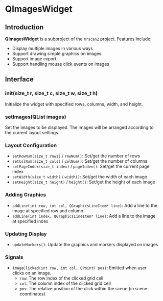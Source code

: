 # QImagesWidget
## Introduction

**QImagesWidget** is a subproject of the `mrscan2` project. Features include:

- Display multiple images in various ways
- Support drawing simple graphics on images
- Support image export
- Support handling mouse click events on images

## Interface

### init(size_t r, size_t c, size_t w, size_t h)

Initialize the widget with specified rows, columns, width, and height.

### setImages(QList<QImage> images)

Set the images to be displayed. The images will be arranged according to the current layout settings.

### Layout Configuration

- `setRowNum(size_t rows)` / `rowNum()`: Set/get the number of rows
- `setColNum(size_t cols)` / `colNum()`: Set/get the number of columns
- `setPageIndex(size_t index)` / `pageIndex()`: Set/get the current page index
- `setWidth(size_t width)` / `width()`: Set/get the width of each image 
- `setHeight(size_t height)` / `height()`: Set/get the height of each image

### Adding Graphics

- `addLine(int row, int col, QGraphicsLineItem* line)`: Add a line to the image at specified row and column
- `addLine(int index, QGraphicsLineItem* line)`: Add a line to the image at specified index

### Updating Display

- `updateMarkers()`: Update the graphics and markers displayed on images

### Signals

- `imageClicked(int row, int col, QPointF pos)`: Emitted when user clicks on an image. 
  - `row`: The row index of the clicked grid cell
  - `col`: The column index of the clicked grid cell
  - `pos`: The relative position of the click within the scene (in scene coordinates)



